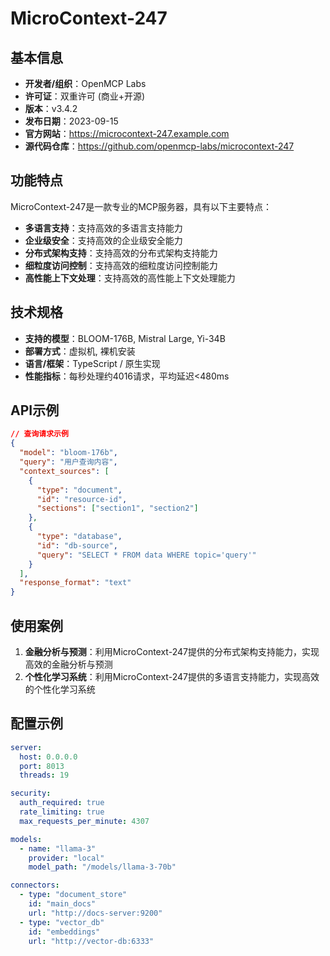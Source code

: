 # MicroContext-247

## 基本信息

- **开发者/组织**：OpenMCP Labs
- **许可证**：双重许可 (商业+开源)
- **版本**：v3.4.2
- **发布日期**：2023-09-15
- **官方网站**：https://microcontext-247.example.com
- **源代码仓库**：https://github.com/openmcp-labs/microcontext-247

## 功能特点

MicroContext-247是一款专业的MCP服务器，具有以下主要特点：

- **多语言支持**：支持高效的多语言支持能力
- **企业级安全**：支持高效的企业级安全能力
- **分布式架构支持**：支持高效的分布式架构支持能力
- **细粒度访问控制**：支持高效的细粒度访问控制能力
- **高性能上下文处理**：支持高效的高性能上下文处理能力


## 技术规格

- **支持的模型**：BLOOM-176B, Mistral Large, Yi-34B
- **部署方式**：虚拟机, 裸机安装
- **语言/框架**：TypeScript / 原生实现
- **性能指标**：每秒处理约4016请求，平均延迟<480ms

## API示例

```json
// 查询请求示例
{
  "model": "bloom-176b",
  "query": "用户查询内容",
  "context_sources": [
    {
      "type": "document",
      "id": "resource-id",
      "sections": ["section1", "section2"]
    },
    {
      "type": "database",
      "id": "db-source",
      "query": "SELECT * FROM data WHERE topic='query'"
    }
  ],
  "response_format": "text"
}
```

## 使用案例

1. **金融分析与预测**：利用MicroContext-247提供的分布式架构支持能力，实现高效的金融分析与预测
2. **个性化学习系统**：利用MicroContext-247提供的多语言支持能力，实现高效的个性化学习系统


## 配置示例

```yaml
server:
  host: 0.0.0.0
  port: 8013
  threads: 19

security:
  auth_required: true
  rate_limiting: true
  max_requests_per_minute: 4307

models:
  - name: "llama-3"
    provider: "local"
    model_path: "/models/llama-3-70b"

connectors:
  - type: "document_store"
    id: "main_docs"
    url: "http://docs-server:9200"
  - type: "vector_db"
    id: "embeddings"
    url: "http://vector-db:6333"
```